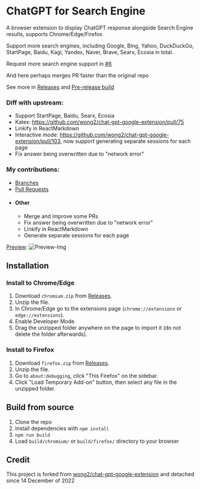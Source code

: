 # ChatGPT for Search Engine

A browser extension to display ChatGPT response alongside Search Engine results, supports Chrome/Edge/Firefox

Support more search engines, including Google, Bing, Yahoo, DuckDuckGo, StartPage, Baidu, Kagi, Yandex, Naver, Brave, Searx, Ecosia in total.

Request more search engine support in [#6](https://github.com/josStorer/chat-gpt-search-engine-extension/issues/6)

And here perhaps merges PR faster than the original repo

See more in [Releases](https://github.com/josStorer/chat-gpt-search-engine-extension/releases) and [Pre-release build](https://github.com/josStorer/chat-gpt-search-engine-extension/actions)

### Diff with upstream:
- Support StartPage, Baidu, Searx, Ecosia
- Katex: https://github.com/wong2/chat-gpt-google-extension/pull/75
- Linkify in ReactMarkdown
- Interactive mode: https://github.com/wong2/chat-gpt-google-extension/pull/103, now support generating separate sessions for each page
- Fix answer being overwritten due to "network error"

### My contributions:
- [Branches](https://github.com/josStorer/chat-gpt-search-engine-extension/branches)
- [Pull Requests](https://github.com/wong2/chat-gpt-google-extension/pulls?q=is%3Apr+author%3AjosStorer+)
- #### Other
  - Merge and improve some PRs
  - Fix answer being overwritten due to "network error"
  - Linkify in ReactMarkdown
  - Generate separate sessions for each page

[Preview](./screenshot/README.md):
![Preview-Img](https://user-images.githubusercontent.com/13366013/207279210-e07657c8-c3f0-4436-a5f7-2fda6cc61dd8.png)

## Installation

### Install to Chrome/Edge

1. Download `chromium.zip` from [Releases](https://github.com/josStorer/chat-gpt-search-engine-extension/releases).
2. Unzip the file.
3. In Chrome/Edge go to the extensions page (`chrome://extensions` or `edge://extensions`).
4. Enable Developer Mode.
5. Drag the unzipped folder anywhere on the page to import it (do not delete the folder afterwards).

### Install to Firefox

1. Download `firefox.zip` from [Releases](https://github.com/josStorer/chat-gpt-search-engine-extension/releases).
2. Unzip the file.
3. Go to `about:debugging`, click "This Firefox" on the sidebar.
4. Click "Load Temporary Add-on" button, then select any file in the unzipped folder.

## Build from source

1. Clone the repo
2. Install dependencies with `npm install`
3. `npm run build`
4. Load `build/chromium/` or `build/firefox/` directory to your browser

## Credit

This project is forked from [wong2/chat-gpt-google-extension](https://github.com/wong2/chat-gpt-google-extension) and detached since 14 December of 2022
